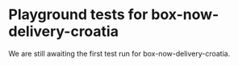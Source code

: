 # Playground tests for box-now-delivery-croatia
We are still awaiting the first test run for box-now-delivery-croatia.
